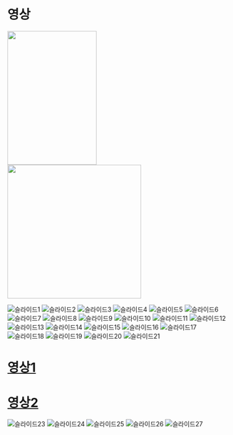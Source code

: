 # 영상
<img width="200" height="300" src="https://github.com/tkdgml822/Capstone/blob/main/gif/GIFMaker_me.gif"> </br>
<img width="300" height="300" src="https://github.com/tkdgml822/Capstone/blob/main/gif/GIFMaker_me2.gif">

![슬라이드1](ReadMeImage/슬라이드1.png)
![슬라이드2](ReadMeImage/슬라이드2.png)
![슬라이드3](ReadMeImage/슬라이드3.png)
![슬라이드4](ReadMeImage/슬라이드4.png)
![슬라이드5](ReadMeImage/슬라이드5.png)
![슬라이드6](ReadMeImage/슬라이드6.png)
![슬라이드7](ReadMeImage/슬라이드7.png)
![슬라이드8](ReadMeImage/슬라이드8.png)
![슬라이드9](ReadMeImage/슬라이드9.png)
![슬라이드10](ReadMeImage/슬라이드10.png)
![슬라이드11](ReadMeImage/슬라이드11.png)
![슬라이드12](ReadMeImage/슬라이드12.png)
![슬라이드13](ReadMeImage/슬라이드13.png)
![슬라이드14](ReadMeImage/슬라이드14.png)
![슬라이드15](ReadMeImage/슬라이드15.png)
![슬라이드16](ReadMeImage/슬라이드16.png)
![슬라이드17](ReadMeImage/슬라이드17.png)
![슬라이드18](ReadMeImage/슬라이드18.png)
![슬라이드19](ReadMeImage/슬라이드19.png)
![슬라이드20](ReadMeImage/슬라이드20.png)
![슬라이드21](ReadMeImage/슬라이드21.png)</br>
# [영상1](https://github.com/tkdgml822/Capstone/blob/main/gif/GIFMaker_me.gif)</br>
# [영상2](https://github.com/tkdgml822/Capstone/blob/main/gif/GIFMaker_me2.gif)</br>
![슬라이드23](ReadMeImage/슬라이드23.png)
![슬라이드24](ReadMeImage/슬라이드24.png)
![슬라이드25](ReadMeImage/슬라이드25.png)
![슬라이드26](ReadMeImage/슬라이드26.png)
![슬라이드27](ReadMeImage/슬라이드27.png)
